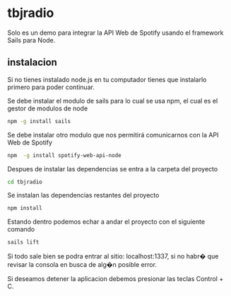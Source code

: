 tbjradio
================== 

Solo es un demo para integrar la API Web de Spotify usando el framework Sails para Node. 

## instalacion

Si no tienes instalado node.js en tu computador tienes que instalarlo primero para poder continuar.

Se debe instalar el modulo de sails para lo cual se usa npm, el cual es el gestor de modulos de node
``` bash
npm -g install sails
```

Se debe instalar otro modulo que nos permitirá comunicarnos con la API Web de Spotify
``` bash
npm  -g install spotify-web-api-node
```

Despues de instalar las dependencias se entra a la carpeta del proyecto
``` bash
cd tbjradio
```

Se instalan las dependencias restantes del proyecto
``` bash
npm install
```

Estando dentro podemos echar a andar el proyecto con el siguiente comando
``` bash
sails lift
```

Si todo sale bien se podra entrar al sitio: localhost:1337, si no habr� que revisar la consola en busca de alg�n posible
error.

Si deseamos detener la aplicacion debemos presionar las teclas Control + C.
